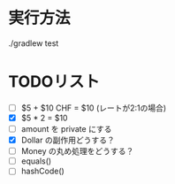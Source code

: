 # 実行方法

./gradlew test

# TODOリスト

- [ ] $5 + $10 CHF = $10 (レートが2:1の場合)
- [x] $5 * 2 = $10
- [ ] amount を private にする
- [x] Dollar の副作用どうする？
- [ ] Money の丸め処理をどうする？
- [ ] equals()
- [ ] hashCode()

